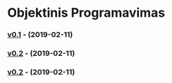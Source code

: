 # Objektinis Programavimas
### [v0.1](https://github.com/Andriusjok/ObjekProg/releases/tag/0.1) - (2019-02-11)
### [v0.2](https://github.com/Andriusjok/ObjekProg/releases/tag/0.2) - (2019-02-11)
### [v0.2](https://github.com/Andriusjok/ObjekProg/releases/tag/1.0) - (2019-02-11)
